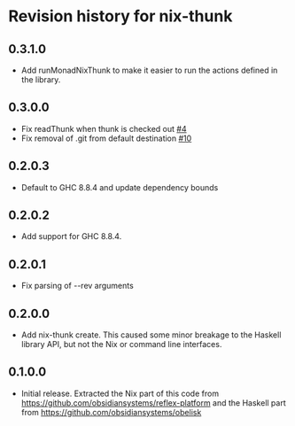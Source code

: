 # Revision history for nix-thunk

## 0.3.1.0

* Add runMonadNixThunk to make it easier to run the actions defined in the library.

## 0.3.0.0

* Fix readThunk when thunk is checked out [#4](https://github.com/obsidiansystems/nix-thunk/pull/4)
* Fix removal of .git from default destination [#10](https://github.com/obsidiansystems/nix-thunk/pull/10)

## 0.2.0.3

* Default to GHC 8.8.4 and update dependency bounds

## 0.2.0.2
* Add support for GHC 8.8.4.

## 0.2.0.1
* Fix parsing of --rev arguments

## 0.2.0.0
* Add nix-thunk create.  This caused some minor breakage to the Haskell library API, but not the Nix or command line interfaces.

## 0.1.0.0
* Initial release.  Extracted the Nix part of this code from https://github.com/obsidiansystems/reflex-platform and the Haskell part from https://github.com/obsidiansystems/obelisk
